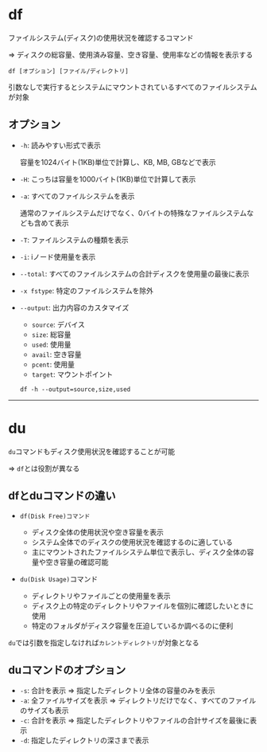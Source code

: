 # df

ファイルシステム(ディスク)の使用状況を確認するコマンド

=> ディスクの総容量、使用済み容量、空き容量、使用率などの情報を表示する

```
df [オプション] [ファイル/ディレクトリ]
```

引数なしで実行するとシステムにマウントされているすべてのファイルシステムが対象

## オプション

- `-h`: 読みやすい形式で表示

  容量を1024バイト(1KB)単位で計算し、KB, MB, GBなどで表示

- `-H`: こっちは容量を1000バイト(1KB)単位で計算して表示
- `-a`: すべてのファイルシステムを表示

  通常のファイルシステムだけでなく、0バイトの特殊なファイルシステムなども含めて表示

- `-T`: ファイルシステムの種類を表示
- `-i`: iノード使用量を表示
- `--total`: すべてのファイルシステムの合計ディスクを使用量の最後に表示
- `-x fstype`: 特定のファイルシステムを除外
- `--output`: 出力内容のカスタマイズ
  - `source`: デバイス
  - `size`: 総容量
  - `used`: 使用量
  - `avail`: 空き容量
  - `pcent`: 使用量
  - `target`: マウントポイント

  ```
  df -h --output=source,size,used
  ```
---

# du

`du`コマンドもディスク使用状況を確認することが可能

=> `df`とは役割が異なる

## dfとduコマンドの違い

- `df(Disk Free)コマンド`
  - ディスク全体の使用状況や空き容量を表示
  - システム全体でのディスクの使用状況を確認するのに適している
  - 主にマウントされたファイルシステム単位で表示し、ディスク全体の容量や空き容量の確認可能

- `du(Disk Usage)`コマンド
  - ディレクトリやファイルごとの使用量を表示
  - ディスク上の特定のディレクトリやファイルを個別に確認したいときに使用
  - 特定のフォルダがディスク容量を圧迫しているか調べるのに便利

`du`では引数を指定しなければ`カレントディレクトリ`が対象となる

## duコマンドのオプション

- `-s`: 合計を表示 => 指定したディレクトリ全体の容量のみを表示
- `-a`: 全ファイルサイズを表示 => ディレクトリだけでなく、すべてのファイルのサイズも表示
- `-c`: 合計を表示 => 指定したディレクトリやファイルの合計サイズを最後に表示
- `-d`: 指定したディレクトリの深さまで表示

